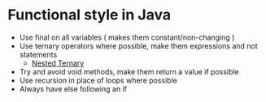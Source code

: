 # Functional style in Java

- Use final on all variables ( makes them constant/non-changing )
- Use ternary operators where possible, make them expressions and not statements
  - [ Nested Ternary ]( http://twistedoakstudios.com/blog/Post5273_how-to-read-nested-ternary-operators )
- Try and avoid void methods, make them return a value if possible
- Use recursion in place of loops where possible
- Always have else following an if
